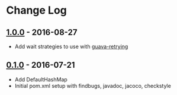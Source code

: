 # Change Log #

## [1.0.0][v100] - 2016-08-27 ##
[v100]: https://github.com/guavaberry/guavaberry/releases/tag/1.0.0

* Add wait strategies to use with [guava-retrying](https://github.com/rholder/guava-retrying)

## [0.1.0][v010] - 2016-07-21 ##

* Add DefaultHashMap
* Initial pom.xml setup with findbugs, javadoc, jacoco, checkstyle

<!--  Links -->

[v010]: https://github.com/guavaberry/guavaberry/releases/tag/0.1.0
